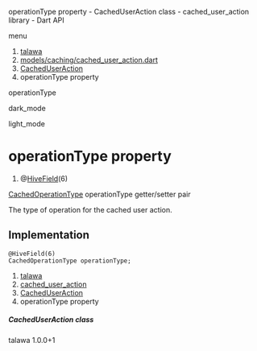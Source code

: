 




operationType property - CachedUserAction class - cached\_user\_action library - Dart API







menu

1. [talawa](../../index.html)
2. [models/caching/cached\_user\_action.dart](../../models_caching_cached_user_action/models_caching_cached_user_action-library.html)
3. [CachedUserAction](../../models_caching_cached_user_action/CachedUserAction-class.html)
4. operationType property

operationType


dark\_mode

light\_mode




# operationType property


1. @[HiveField](https://pub.dev/documentation/hive/2.2.3/hive/HiveField-class.html)(6)

[CachedOperationType](../../enums_enums/CachedOperationType.html)
operationType
getter/setter pair

The type of operation for the cached user action.


## Implementation

```
@HiveField(6)
CachedOperationType operationType;
```

 


1. [talawa](../../index.html)
2. [cached\_user\_action](../../models_caching_cached_user_action/models_caching_cached_user_action-library.html)
3. [CachedUserAction](../../models_caching_cached_user_action/CachedUserAction-class.html)
4. operationType property

##### CachedUserAction class





talawa
1.0.0+1






